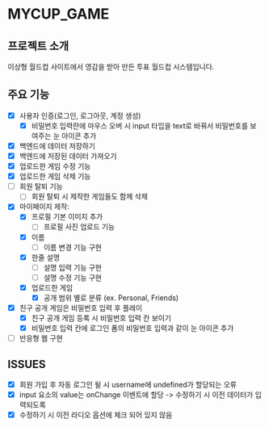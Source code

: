 # MYCUP_GAME

## 프로젝트 소개

이상형 월드컵 사이트에서 영감을 받아 만든 투표 월드컵 시스템입니다.

## 주요 기능

- [x] 사용자 인증(로그인, 로그아웃, 계정 생성)
  - [x] 비밀번호 입력란에 마우스 오버 시 input 타입을 text로 바꿔서 비밀번호를 보여주는 눈 아이콘 추가
- [x] 백엔드에 데이터 저장하기
- [x] 백엔드에 저장된 데이터 가져오기
- [x] 업로드한 게임 수정 기능
- [x] 업로드한 게임 삭제 기능
- [ ] 회원 탈퇴 기능
  - [ ] 회원 탈퇴 시 제작한 게임들도 함께 삭제
- [x] 마이페이지 제작:
  - [x] 프로필 기본 이미지 추가
    - [ ] 프로필 사진 업로드 기능
  - [x] 이름
    - [ ] 이름 변경 기능 구현
  - [x] 한줄 설명
    - [ ] 설명 입력 기능 구현
    - [ ] 설명 수정 기능 구현
  - [x] 업로드한 게임
    - [x] 공개 범위 별로 분류 (ex. Personal, Friends)
- [x] 친구 공개 게임은 비밀번호 입력 후 플레이
  - [x] 친구 공개 게임 등록 시 비밀번호 입력 칸 보이기
  - [x] 비밀번호 입력 칸에 로그인 폼의 비밀번호 입력과 같이 눈 아이콘 추가
- [ ] 반응형 웹 구현

## ISSUES

- [x] 회원 가입 후 자동 로그인 될 시 username에 undefined가 할당되는 오류
- [x] input 요소의 value는 onChange 이벤트에 할당 -> 수정하기 시 이전 데이터가 입력되도록
- [x] 수정하기 시 이전 라디오 옵션에 체크 되어 있지 않음
